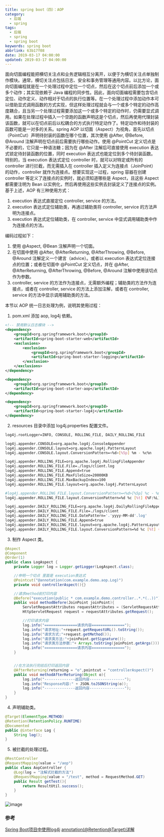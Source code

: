 ```yaml
---
title: spring boot（四）：AOP
category:
  - 后端
  - spring
tags:
  - 后端
  - spring
  - spring boot
keywords: spring boot
abbrlink: 63b17f08
date: 2019-03-17 04:00:00
updated: 2019-03-17 04:00:00
---
```


面向切面编程能把横切关注点和业务逻辑相互分离开，以便于为横切关注点单独制作模块。通常，横切关注点包括日志、安全和事务管理等通用内容。以比方论，面向切面编程就是在一个处理过程中定位一个切点，然后在这个切点前后添加一个或多个动作；其实现依赖于 Java 编程的同步性。因此，面向切面编程需要包含切点定位、动作定义、动作相对于切点的执行位置等。在一个处理过程中添加动作本可以借助显式调用函数的方式实现，但这样处理过程就会与一个或多个特定的动作高度耦合，且当另一个处理过程需要添加这一个或多个特定的动作时，仍需要显式调用。如果在处理过程中插入一个空跑的函数声明这是个切点，然后再使用代理封装该函数，就可以在切点前后以松耦合的方式执行特定动作了。特定动作和待封装的函数可能是一对多的关系。spring AOP 以切面（Aspect）为视角，首先以切点（PointCut）声明待封装的函数在哪个位置，其次使用 @After, @Before, @Around 注解声明在切点前后需要执行哪些动作。使用 @PointCut 定义切点是不必要的，它只是一种语法糖；因为在 @After 注解后可直接使用 execution 表达式锁定待封装函数的位置，同时 execution 表达式也能定位到多个待封装函数。特别的，当 execution 表达式定位 controller 时，就可以对特定或所有的 controller 进行拦截，而无需插入在 controller 插入定义为连接点（JoinPoint）的动作，controller 就作为连接点。想要实现这一过程，spring 容器在创建 controller 等定义了连接点的实例时，就必须知道哪些是 Aspect，且这些 Aspect 都需要注明为 Bean 以实例化，然后再使用这些实例去封装定义了连接点的实例。基于上述，AOP 有三种使用方式：

1. execution 表达式直接定位 controller, service 的方法。
2. execution 表达式定位辅助类，再通过辅助类将 controller, service 的方法声明为连接点。
3. execution 表达式定位辅助类，在 controller, service 中显式调用辅助类中作为连接点的方法。

编码过程如下：

1. 使用 @Aspect, @Bean 注解声明一个切面。
2. 在切面中使用 @After, @AfterReturning, @AfterThrowing, @Before, @Around 注解定义一个建言（advice）。或者以 execution 表达式定位连接点的位置；或者在切面中 @PointCut 定义切点，并在 @After, @AfterReturning, @AfterThrowing, @Before, @Around 注解中使用该切点作为参数。
3. controller, service 的方法作为连接点，无需额外编程；辅助类的方法作为连接点，或者在 controller, service 的方法上添加注解，或者在 controller, service 的方法中显示调用辅助类的方法。

本节以 AOP 统一日志处理为例，说明其使用过程：

1. pom.xml 添加 aop, log4j 依赖。

```xml
<!-- 禁用默认日志模块 -->
<dependency>
    <groupId>org.springframework.boot</groupId>
    <artifactId>spring-boot-starter-web</artifactId>
    <exclusions>
        <exclusion>
            <groupId>org.springframework.boot</groupId>
            <artifactId>spring-boot-starter-logging</artifactId>
        </exclusion>
    </exclusions>
</dependency>

<dependency>
    <groupId>org.springframework.boot</groupId>
    <artifactId>spring-boot-starter-aop</artifactId>
</dependency>

<dependency>
    <groupId>org.springframework.boot</groupId>
    <artifactId>spring-boot-starter-log4j</artifactId>
</dependency>
```

2. resources 目录中添加 log4j.properties 配置文件。

```bash
log4j.rootLogger=INFO, CONSOLE, ROLLING_FILE, DAILY_ROLLING_FILE

log4j.appender.CONSOLE=org.apache.log4j.ConsoleAppender
log4j.appender.CONSOLE.layout=org.apache.log4j.PatternLayout
log4j.appender.CONSOLE.layout.ConversionPattern=<%d>[%5p] %m - %c%n

log4j.appender.ROLLING_FILE=org.apache.log4j.RollingFileAppender
log4j.appender.ROLLING_FILE.File=./logs/client.log
log4j.appender.ROLLING_FILE.Append=true
log4j.appender.ROLLING_FILE.MaxFileSize=20000KB
log4j.appender.ROLLING_FILE.MaxBackupIndex=100
log4j.appender.ROLLING_FILE.layout=org.apache.log4j.PatternLayout

#log4j.appender.ROLLING_FILE.layout.ConversionPattern=<%d>[%5p] %c - %m%n
log4j.appender.ROLLING_FILE.layout.ConversionPattern=%d %c [%t] (%F:%L) %-5p --> %m%n

log4j.appender.DAILY_ROLLING_FILE=org.apache.log4j.DailyRollingFileAppender
log4j.appender.DAILY_ROLLING_FILE.File=./logs/client
log4j.appender.DAILY_ROLLING_FILE.DatePattern='.'yyyy-MM-dd'.log'
log4j.appender.DAILY_ROLLING_FILE.Append=true
log4j.appender.DAILY_ROLLING_FILE.layout=org.apache.log4j.PatternLayout
log4j.appender.DAILY_ROLLING_FILE.layout.ConversionPattern=%d %c [%t] (%F:%L) %-5p --> %m%n
```

3. 制作 Aspect 类。

```java
@Aspect
@Component
@Order(1)
public class LogAspect {
    private Logger log = Logger.getLogger(LogAspect.class);

    //申明一个切点 里面是 execution表达式
    @Pointcut("@annotation(com.example.demo.aop.Log)")
    private void controllerAspect(){}

    //请求method前打印内容
    @Before("execution(public * com.example.demo.controller..*.*(..))")
    public void methodBefore(JoinPoint joinPoint){
        ServletRequestAttributes requestAttributes = (ServletRequestAttributes) RequestContextHolder.getRequestAttributes();
        HttpServletRequest request = requestAttributes.getRequest();

        //打印请求内容
        log.info("===============请求内容===============");
        log.info("请求地址:"+request.getRequestURL().toString());
        log.info("请求方式:"+request.getMethod());
        log.info("请求类方法:"+joinPoint.getSignature());
        log.info("请求类方法参数:"+ Arrays.toString(joinPoint.getArgs()));
        log.info("===============请求内容===============");
    }


    //在方法执行完结后打印返回内容
    @AfterReturning(returning = "o",pointcut = "controllerAspect()")
    public void methodAfterReturing(Object o){
        log.info("--------------返回内容----------------");
        log.info("Response内容:" + JSON.toJSONString(o));
        log.info("--------------返回内容----------------");
    }
}
```

4. 声明辅助类。

```java
@Target(ElementType.METHOD)
@Retention(RetentionPolicy.RUNTIME)
@Documented
public @interface Log {
    String log();
}
```

5. 被拦截的处理过程。

```java
@RestController
@RequestMapping(value = "/aop")
public class AopController {
    @Log(log = "注解式拦截的方法")
    @RequestMapping(value = "/test", method = RequestMethod.GET)
    public Result getTest(){
        return ResultUtil.success();
    }
}
```

![image](aop.png)

### 参考

[Spring Boot项目中使用log4j](https://blog.csdn.net/xiaoxiaoyusheng2012/article/details/79486784)
[annotation(@Retention@Target)详解](https://www.cnblogs.com/gmq-sh/p/4798194.html)